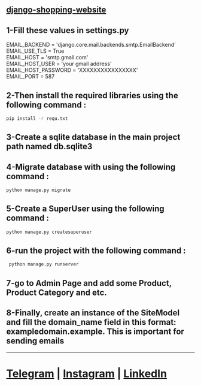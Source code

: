 ## [django-shopping-website](https://github.com/sajjadahmadizad)

## 1-Fill these values ​​in settings.py

EMAIL_BACKEND = 'django.core.mail.backends.smtp.EmailBackend' <br/>
EMAIL_USE_TLS = True <br/>
EMAIL_HOST = 'smtp.gmail.com' <br/>
EMAIL_HOST_USER = 'your gmail address' <br/>
EMAIL_HOST_PASSWORD = 'XXXXXXXXXXXXXXXX' <br/>
EMAIL_PORT = 587 <br/>

## 2-Then install the required libraries using the following command : 
```bash
pip install -r requ.txt
```
 
## 3-Create a sqlite database in the main project path named db.sqlite3<br/>
## 4-Migrate database with using the following command : 
```bash
python manage.py migrate
```
## 5-Create a SuperUser using the following command : 
```bash
python manage.py createsuperuser
```
## 6-run the project with the following command :
```bash
 python manage.py runserver
```
## 7-go to Admin Page and add some Product, Product Category and etc.

## 8-Finally, create an instance of the SiteModel and fill the domain_name field in this format: exampledomain.example. This is important for sending emails
<hr>

# [Telegram](https://t.me/sajjad_a_b) | [Instagram](https://instagram.com/sajjad_ahmadizad) | [LinkedIn](https://www.linkedin.com/in/ahmadizad/) 

